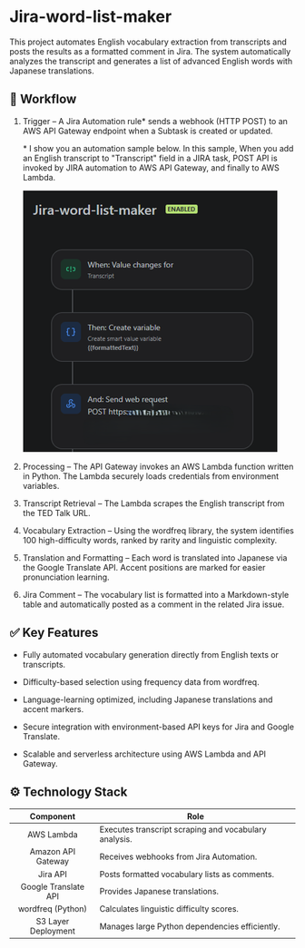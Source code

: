 # Jira-word-list-maker
This project automates English vocabulary extraction from transcripts and posts the results as a formatted comment in Jira. The system automatically analyzes the transcript and generates a list of advanced English words with Japanese translations.

## 🔄 Workflow

1. Trigger – A Jira Automation rule* sends a webhook (HTTP POST) to an AWS API Gateway endpoint when a Subtask is created or updated.

    \* I show you an automation sample below. In this sample, When you add an English transcript to "Transcript" field in a JIRA task, POST API is invoked by JIRA automation to AWS API Gateway, and finally to AWS Lambda.

    ![automation sample](./img/automation.png)

2. Processing – The API Gateway invokes an AWS Lambda function written in Python. The Lambda securely loads credentials from environment variables.

3. Transcript Retrieval – The Lambda scrapes the English transcript from the TED Talk URL.

4. Vocabulary Extraction – Using the wordfreq library, the system identifies 100 high-difficulty words, ranked by rarity and linguistic complexity.

5. Translation and Formatting – Each word is translated into Japanese via the Google Translate API. Accent positions are marked for easier pronunciation learning.

6. Jira Comment – The vocabulary list is formatted into a Markdown-style table and automatically posted as a comment in the related Jira issue.



## ✅ Key Features

- Fully automated vocabulary generation directly from English texts or transcripts.

- Difficulty-based selection using frequency data from wordfreq.

- Language-learning optimized, including Japanese translations and accent markers.

- Secure integration with environment-based API keys for Jira and Google Translate.

- Scalable and serverless architecture using AWS Lambda and API Gateway.

## ⚙️ Technology Stack

| Component | Role |
| :----: | ---- |
|AWS Lambda | Executes transcript scraping and vocabulary analysis. |
|Amazon API Gateway | Receives webhooks from Jira Automation. |
|Jira API | Posts formatted vocabulary lists as comments. |
|Google Translate API | Provides Japanese translations. |
|wordfreq (Python) | Calculates linguistic difficulty scores. |
|S3 Layer Deployment | Manages large Python dependencies efficiently. |
